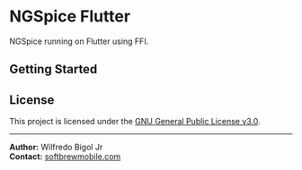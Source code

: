 # NGSpice Flutter

NGSpice running on Flutter using FFI.

## Getting Started


## License
This project is licensed under the [GNU General Public License v3.0](LICENSE.md).

---

**Author:** Wilfredo Bigol Jr  
**Contact:** [softbrewmobile.com](https://softbrewmobile.com/)

